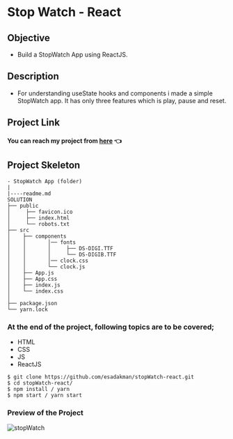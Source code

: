 # Stop Watch - React

## Objective

- Build a StopWatch App using ReactJS.

## Description

- For understanding useState hooks and components i made a simple StopWatch app. It has only three features which is play, pause and reset.

## Project Link

#### You can reach my project from [here](https://react-stopwatchh.netlify.app/) 👈

## Project Skeleton

```
- StopWatch App (folder)
|
|----readme.md
SOLUTION
├── public
│     ├── favicon.ico
│     ├── index.html
│     └── robots.txt
├── src
│    ├── components
│    │       │── fonts
│    │       │     ├── DS-DIGI.TTF
│    │       │     └── DS-DIGIB.TTF
│    │       │── clock.css
│    │       └── clock.js
│    ├── App.js
│    ├── App.css
│    ├── index.js
│    └── index.css
│
├── package.json
└── yarn.lock
```

### At the end of the project, following topics are to be covered;

- HTML
- CSS
- JS
- ReactJS

```
$ git clone https://github.com/esadakman/stopWatch-react.git
$ cd stopWatch-react/
$ npm install / yarn
$ npm start / yarn start
```

### Preview of the Project

![stopWatch](https://user-images.githubusercontent.com/98649983/181118968-e5111ed1-697a-41a4-8e38-29fedc780e6c.gif)
